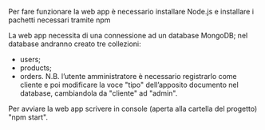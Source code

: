 Per fare funzionare la web app è necessario installare Node.js e installare i pachetti necessari tramite npm

La web app necessita di una connessione ad un database MongoDB; nel database andranno creato tre collezioni:
- users;
- products;
- orders.
N.B. l’utente amministratore è necessario registrarlo come cliente e poi modificare la voce "tipo" dell’apposito documento 
nel database, cambiandola da "cliente" ad "admin".

Per avviare la web app scrivere in console (aperta alla cartella del progetto) "npm start".
